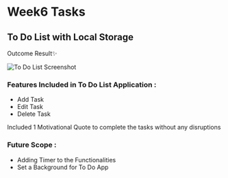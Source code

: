 # Week6 Tasks

## To Do List with Local Storage

Outcome Result✨

![To Do List Screenshot](https://user-images.githubusercontent.com/74645302/187072498-1aa4d409-1f58-4d7c-8178-f3043f4bbfb7.png)

### Features Included in To Do List Application :

- Add Task
- Edit Task
- Delete Task

Included 1 Motivational Quote to complete the tasks without any disruptions

### Future Scope :

- Adding Timer to the Functionalities
- Set a Background for To Do App


